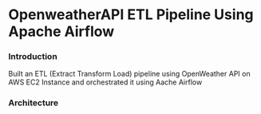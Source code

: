 # OpenweatherAPI ETL Pipeline Using Apache Airflow

### Introduction
Built an ETL (Extract Transform Load) pipeline using OpenWeather API on AWS EC2 Instance and orchestrated it using Aache Airflow

### Architecture
